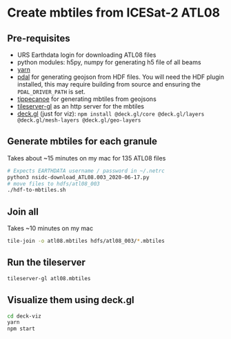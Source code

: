 # Create mbtiles from ICESat-2 ATL08

## Pre-requisites

* URS Earthdata login for downloading ATL08 files
* python modules: h5py, numpy for generating h5 file of all beams
* [yarn](https://yarnpkg.com/)
* [pdal](https://pdal.io/) for generating geojson from HDF files. You will need
  the HDF plugin installed, this may require building from source and ensuring
  the `PDAL_DRIVER_PATH` is set.
* [tippecanoe](https://github.com/mapbox/tippecanoe) for generating mbtiles from geojsons
* [tileserver-gl](https://tileserver.readthedocs.io/) as an http server for the mbtiles
* [deck.gl](https://github.com/visgl/deck.gl) (just for viz): `npm install @deck.gl/core @deck.gl/layers @deck.gl/mesh-layers @deck.gl/geo-layers`

## Generate mbtiles for each granule

Takes about ~15 minutes on my mac for 135 ATL08 files

```bash
# Expects EARTHDATA username / password in ~/.netrc
python3 nsidc-download_ATL08.003_2020-06-17.py
# move files to hdfs/atl08_003
./hdf-to-mbtiles.sh
```

## Join all

Takes ~10 minutes on my mac

```bash
tile-join -o atl08.mbtiles hdfs/atl08_003/*.mbtiles
```

## Run the tileserver

```bash
tileserver-gl atl08.mbtiles
```

## Visualize them using deck.gl

```bash
cd deck-viz
yarn
npm start
```

